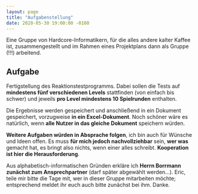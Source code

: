 ```yaml
---
layout: page
title: "Aufgabenstellung"
date: 2020-05-30 19:00:00 -0100
---
```


Eine Gruppe von Hardcore-Informatikern, für die alles andere kalter Kaffee ist, zusammengestellt und im Rahmen eines Projektplans dann als Gruppe (!!!) arbeitend.

## Aufgabe
Fertigstellung des Reaktionstestprogramms. Dabei sollen die Tests auf **mindestens fünf verschiedenen Levels** stattfinden (von einfach bis schwer) und jeweils **pro Level mindestens 10 Spielrunden** enthalten.

Die Ergebnisse werden gespeichert und anschließend in ein Dokument gespeichert, vorzugweise **in ein Excel-Dokument**. Noch schöner wäre es natürlich, wenn **alle Nutzer in das gleiche Dokument** speichern würden.

**Weitere Aufgaben würden in Absprache folgen**, ich bin auch für Wünsche und Ideen offen. Es muss **für mich jedoch nachvollziehbar** sein, **wer was** gemacht hat, es bringt also nichts, wenn einer alles schreibt. **Kooperation ist hier die Herausforderung**.

Aus alphabetisch-informatischen Gründen erkläre ich **Herrn Borrmann zunächst zum Ansprechpartner** (darf später abgewählt werden...). Eric, teile mir bitte die Tage mit, wer in dieser Gruppe mitarbeiten möchte; entsprechend meldet ihr euch auch bitte zunächst bei ihm. Danke.
